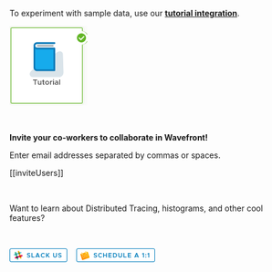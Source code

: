 <div class="container-fluid">

<p>To experiment with sample data, use our <a href="../dashboard/tutorial-intro"><strong>tutorial integration</strong></a>.</p>
<p><a href="../dashboard/tutorial-intro"><img src="images/tutorial_integration_pic.png"></img> </a></p>
<p>&nbsp;</p>
<p><strong>Invite your co-workers to collaborate in Wavefront!</strong></p>
<p>Enter email addresses separated by commas or spaces.</p>

[[inviteUsers]]

<p>&nbsp;</p>
<p>Want to learn about Distributed Tracing, histograms, and other cool features?</p>
<p>&nbsp;</p>
<p><a href="https://wavefront.com/join-public-slack"> <img src="images/slack.png"></img></a>&nbsp; &nbsp;
<a href="https://wavefront.com/meet-1-on-1"><img src="images/1on1.png"></img></a> </p>

</div>
